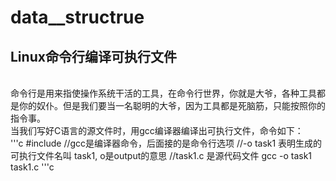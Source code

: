 # data__structrue
Linux命令行编译可执行文件
-------
<br>
命令行是用来指使操作系统干活的工具，在命令行世界，你就是大爷，各种工具都是你的奴仆。但是我们要当一名聪明的大爷，因为工具都是死脑筋，只能按照你的指令事。
<br>
当我们写好C语言的源文件时，用gcc编译器编译出可执行文件，命令如下：
<br>
'''c
#include<stdio.h>
//gcc是编译器命令，后面接的是命令行选项
//-o task1 表明生成的可执行文件名叫 task1, o是output的意思
//task1.c 是源代码文件
gcc -o task1 task1.c
'''c
